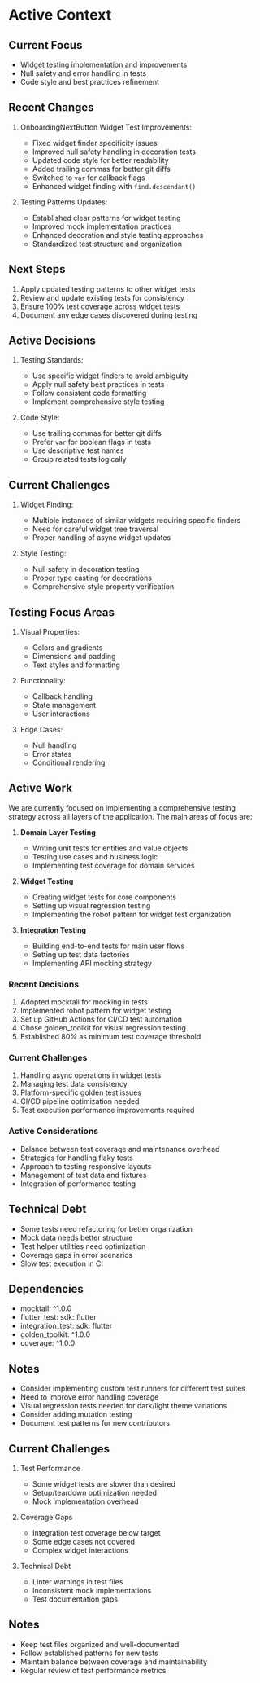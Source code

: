 # Active Context

## Current Focus
- Widget testing implementation and improvements
- Null safety and error handling in tests
- Code style and best practices refinement

## Recent Changes
1. OnboardingNextButton Widget Test Improvements:
   - Fixed widget finder specificity issues
   - Improved null safety handling in decoration tests
   - Updated code style for better readability
   - Added trailing commas for better git diffs
   - Switched to `var` for callback flags
   - Enhanced widget finding with `find.descendant()`

2. Testing Patterns Updates:
   - Established clear patterns for widget testing
   - Improved mock implementation practices
   - Enhanced decoration and style testing approaches
   - Standardized test structure and organization

## Next Steps
1. Apply updated testing patterns to other widget tests
2. Review and update existing tests for consistency
3. Ensure 100% test coverage across widget tests
4. Document any edge cases discovered during testing

## Active Decisions
1. Testing Standards:
   - Use specific widget finders to avoid ambiguity
   - Apply null safety best practices in tests
   - Follow consistent code formatting
   - Implement comprehensive style testing

2. Code Style:
   - Use trailing commas for better git diffs
   - Prefer `var` for boolean flags in tests
   - Use descriptive test names
   - Group related tests logically

## Current Challenges
1. Widget Finding:
   - Multiple instances of similar widgets requiring specific finders
   - Need for careful widget tree traversal
   - Proper handling of async widget updates

2. Style Testing:
   - Null safety in decoration testing
   - Proper type casting for decorations
   - Comprehensive style property verification

## Testing Focus Areas
1. Visual Properties:
   - Colors and gradients
   - Dimensions and padding
   - Text styles and formatting

2. Functionality:
   - Callback handling
   - State management
   - User interactions

3. Edge Cases:
   - Null handling
   - Error states
   - Conditional rendering

## Active Work
We are currently focused on implementing a comprehensive testing strategy across all layers of the application. The main areas of focus are:

1. **Domain Layer Testing**
   - Writing unit tests for entities and value objects
   - Testing use cases and business logic
   - Implementing test coverage for domain services

2. **Widget Testing**
   - Creating widget tests for core components
   - Setting up visual regression testing
   - Implementing the robot pattern for widget test organization

3. **Integration Testing**
   - Building end-to-end tests for main user flows
   - Setting up test data factories
   - Implementing API mocking strategy

### Recent Decisions
1. Adopted mocktail for mocking in tests
2. Implemented robot pattern for widget testing
3. Set up GitHub Actions for CI/CD test automation
4. Chose golden_toolkit for visual regression testing
5. Established 80% as minimum test coverage threshold

### Current Challenges
1. Handling async operations in widget tests
2. Managing test data consistency
3. Platform-specific golden test issues
4. CI/CD pipeline optimization needed
5. Test execution performance improvements required

### Active Considerations
- Balance between test coverage and maintenance overhead
- Strategies for handling flaky tests
- Approach to testing responsive layouts
- Management of test data and fixtures
- Integration of performance testing

## Technical Debt
- Some tests need refactoring for better organization
- Mock data needs better structure
- Test helper utilities need optimization
- Coverage gaps in error scenarios
- Slow test execution in CI

## Dependencies
- mocktail: ^1.0.0
- flutter_test: sdk: flutter
- integration_test: sdk: flutter
- golden_toolkit: ^1.0.0
- coverage: ^1.0.0

## Notes
- Consider implementing custom test runners for different test suites
- Need to improve error handling coverage
- Visual regression tests needed for dark/light theme variations
- Consider adding mutation testing
- Document test patterns for new contributors

## Current Challenges
1. Test Performance
   - Some widget tests are slower than desired
   - Setup/teardown optimization needed
   - Mock implementation overhead

2. Coverage Gaps
   - Integration test coverage below target
   - Some edge cases not covered
   - Complex widget interactions

3. Technical Debt
   - Linter warnings in test files
   - Inconsistent mock implementations
   - Test documentation gaps

## Notes
- Keep test files organized and well-documented
- Follow established patterns for new tests
- Maintain balance between coverage and maintainability
- Regular review of test performance metrics 